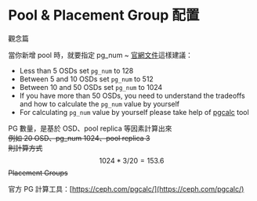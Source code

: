 # Pool & Placement Group 配置

觀念篇

當你新增 pool 時，就要指定 pg\_num ~ [官網文件](http://docs.ceph.com/docs/master/rados/operations/placement-groups/)這樣建議：

* Less than 5 OSDs set `pg_num` to 128
* Between 5 and 10 OSDs set `pg_num` to 512
* Between 10 and 50 OSDs set `pg_num` to 1024
* If you have more than 50 OSDs, you need to understand the tradeoffs and how to calculate the `pg_num` value by yourself
* For calculating `pg_num` value by yourself please take help of [pgcalc](http://ceph.com/pgcalc/) tool

PG 數量，是基於 OSD、pool replica 等因素計算出來  
~~例如 20 OSD、pg\_num 1024、pool replica 3~~  
~~則計算方式~~ $$1024*3/20=153.6$$ ~~Placement Groups~~

官方 PG 計算工具：[https://ceph.com/pgcalc/](https://ceph.com/pgcalc/)

  


